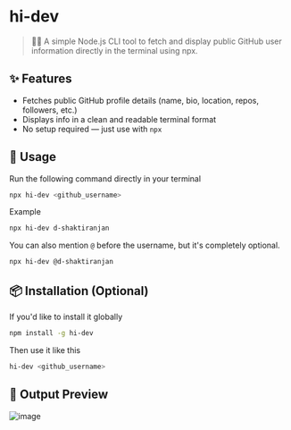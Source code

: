 # hi-dev

> 🧑‍💻 A simple Node.js CLI tool to fetch and display public GitHub user information directly in the terminal using npx.

## ✨ Features

-   Fetches public GitHub profile details (name, bio, location, repos, followers, etc.)
-   Displays info in a clean and readable terminal format
-   No setup required — just use with `npx`

## 🚀 Usage

Run the following command directly in your terminal

```bash
npx hi-dev <github_username>
```

Example

```bash
npx hi-dev d-shaktiranjan
```

You can also mention `@` before the username, but it's completely optional.

```bash
npx hi-dev @d-shaktiranjan
```

## 📦 Installation (Optional)

If you'd like to install it globally

```bash
npm install -g hi-dev
```

Then use it like this

```bash
hi-dev <github_username>
```

## 📸 Output Preview

![image](https://github.com/user-attachments/assets/cc4949ae-b43a-4359-bd59-082a1a7d2c27)

